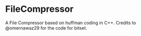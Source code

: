 # FileCompressor
A File Compressor based on huffman coding in C++.
Credits to @omernawaz29 for the code for bitset.

